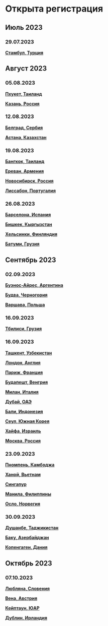 # Открыта регистрация

## Июль 2023

### 29.07.2023

**[Стамбул, Турция](https://t.me/peredelanoconf_istanbul)**

## Август 2023

### 05.08.2023

**[Пхукет, Таиланд](https://t.me/peredelanoconf)**

**[Казань, Россия](https://t.me/meetup_kazan)**

### 12.08.2023

**[Белград, Сербия](https://t.me/peredelanoconfbelgrade)**

**[Астана, Казахстан](https://t.me/peredelano_Astana)**

### 19.08.2023

**[Бангкок, Таиланд](https://t.me/peredelanoconf_bangkok)**

**[Ереван, Армения](https://t.me/peredelanoconfyerevan)**

**[Новосибирск, Россия](https://t.me/NskDevMeetup)**

**[Лиссабон, Португалия](https://t.me/peredelanoconflisbon)**

### 26.08.2023

**[Барселона, Испания](https://t.me/peredelanoconfbarcelona)**

**[Бишкек, Кыргызстан](https://t.me/peredelanoconf_bishkek)**

**[Хельсинки, Финляндия](https://t.me/peredelanoconfhelsinki)**

**[Батуми, Грузия](https://t.me/peredelano_batumi)**

## Сентябрь 2023

### 02.09.2023

**[Буэнос-Айрес, Аргентина](https://t.me/peredelanoconfargentina)**

**[Будва, Черногория](https://t.me/peredelanoconf_montenegro)**

**[Варшава, Польша](https://t.me/peredelanoconf_warsaw)**

### 16.09.2023

**[Тбилиси, Грузия](/./upcoming-events/tbilisi-09.09.23.md)**

### 16.09.2023

**[Ташкент, Узбекистан](/./incomig-events/tashkent-09.16.23.md)**

**[Лондон, Англия](https://t.me/peredelanoconf_england)**

**[Париж, Франция](https://t.me/peredelano_France)**

**[Будапешт, Венгрия](https://t.me/peredelanoconf_hungary)**

**[Милан, Италия](https://t.me/peredelano_milan)**

**[Дубай, ОАЭ](https://t.me/peredelanoconf_dubai)**

**[Бали, Индонезия](https://t.me/peredelano_bali)**

**[Сеул, Южная Корея](https://t.me/peredelano_seoul)**

**[Хайфа, Израиль](https://t.me/peredelano_israel)**

**[Москва, Россия](https://t.me/moscow_meetup)**

### 23.09.2023

**[Пномпень, Камбоджа](https://t.me/peredelano_phnompenh)**

**[Ханой, Вьетнам](https://t.me/Peredelanoconfvietnam)**

**[Сингапур](https://t.me/peredelano_singapore)**

**[Манила, Филиппины](https://t.me/peredelano_maynila)**

**[Осло, Норвегия](https://t.me/peredelano_oslo)**

### 30.09.2023

**[Душанбе, Таджикистан](https://t.me/peredelano_dushanbe)**

**[Баку, Азербайджан](https://t.me/peredelanoconfbaku)**

**[Копенгаген, Дания](https://t.me/peredelano_copenhagen)**

## Октябрь 2023

### 07.10.2023

**[Любляна, Словения](https://t.me/peredelano_slovenia)**

**[Вена, Австрия](https://t.me/peredelano_vienna)**

**[Кейптаун, ЮАР](https://t.me/peredelano_capetown)**

**[Дублин, Ирландия](https://t.me/peredelano_dublin)**
